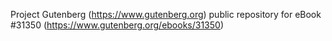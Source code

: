 Project Gutenberg (https://www.gutenberg.org) public repository for eBook #31350 (https://www.gutenberg.org/ebooks/31350)
